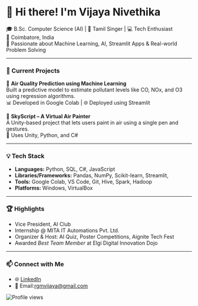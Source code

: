 # 👋 Hi there! I'm Vijaya Nivethika

🎓 B.Sc. Computer Science (AI) | 🎤 Tamil Singer | 💻 Tech Enthusiast  
📍 Coimbatore, India  
🧠 Passionate about Machine Learning, AI, Streamlit Apps & Real-world Problem Solving

---

### 🚀 Current Projects

🔹 **Air Quality Prediction using Machine Learning**  
Built a predictive model to estimate pollutant levels like CO, NOx, and O3 using regression algorithms.  
📊 Developed in Google Colab | 🌐 Deployed using Streamlit 

🔹 **SkyScript – A Virtual Air Painter**  
A Unity-based project that lets users paint in air using a single pen and gestures.  
🎨 Uses Unity, Python, and C#

---

### 💡 Tech Stack

- **Languages:** Python, SQL, C#, JavaScript  
- **Libraries/Frameworks:** Pandas, NumPy, Scikit-learn, Streamlit,   
- **Tools:** Google Colab, VS Code, Git, Hive, Spark, Hadoop  
- **Platforms:**  Windows, VirtualBox
---

### 🏆 Highlights

- Vice President, AI Club  
- Internship @ MITA IT Automations Pvt. Ltd.  
- Organizer & Host: AI Quiz, Poster Competitions, Aignite Tech Fest  
- Awarded *Best Team Member* at Elgi Digital Innovation Dojo

---

### 📫 Connect with Me

- 🌐 [LinkedIn](https://www.linkedin.com/in/vijayanivethikargm/)  
- 📧 Email:rgmvijaya@gmail.com 

![Profile views](https://komarev.com/ghpvc/?username=your-username&color=green)

